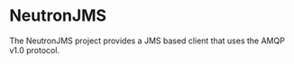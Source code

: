 NeutronJMS
==========

The NeutronJMS project provides a JMS based client that uses the AMQP v1.0 protocol.  

